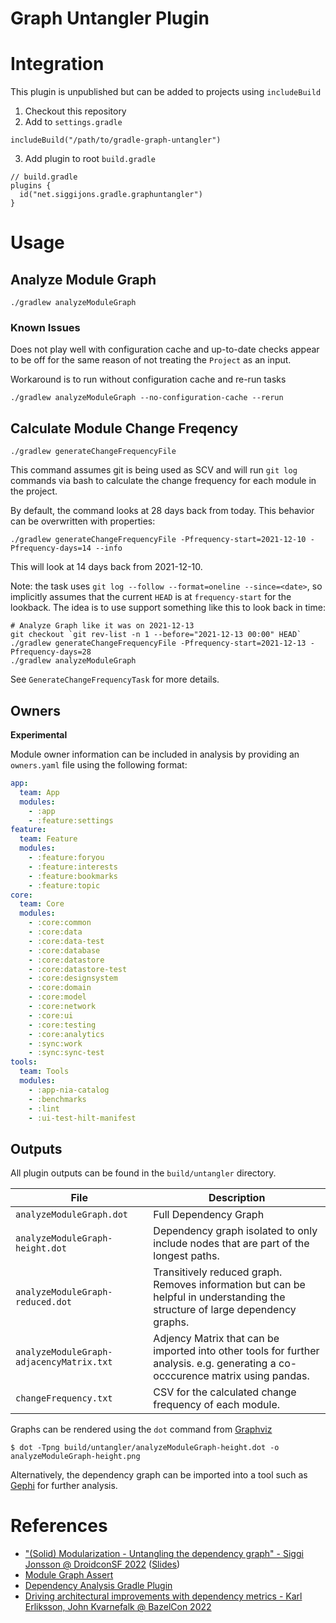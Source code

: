 # Graph Untangler Plugin

# Integration
This plugin is unpublished but can be added to projects using `includeBuild`

1. Checkout this repository
2. Add to `settings.gradle`
```
includeBuild("/path/to/gradle-graph-untangler")
```

3. Add plugin to root `build.gradle`
```
// build.gradle
plugins {
  id("net.siggijons.gradle.graphuntangler")
}
```

# Usage


## Analyze Module Graph
```
./gradlew analyzeModuleGraph
```

### Known Issues
Does not play well with configuration cache and up-to-date checks appear to be off for the same
reason of not treating the `Project` as an input.

Workaround is to run without configuration cache and re-run tasks 
```
./gradlew analyzeModuleGraph --no-configuration-cache --rerun
```

## Calculate Module Change Freqency
```
./gradlew generateChangeFrequencyFile
```

This command assumes git is being used as SCV and will run `git log` commands via bash to calculate the change frequency for each module in the project.

By default, the command looks at 28 days back from today. This behavior can be overwritten with properties:

```
./gradlew generateChangeFrequencyFile -Pfrequency-start=2021-12-10 -Pfrequency-days=14 --info
```

This will look at 14 days back from 2021-12-10.

Note: the task uses `git log --follow --format=oneline --since=<date>`, so implicitly assumes that the current `HEAD` is at `frequency-start` for the lookback.
The idea is to use support something like this to look back in time:

```
# Analyze Graph like it was on 2021-12-13
git checkout `git rev-list -n 1 --before="2021-12-13 00:00" HEAD`
./gradlew generateChangeFrequencyFile -Pfrequency-start=2021-12-13 -Pfrequency-days=28
./gradlew analyzeModuleGraph
```


See `GenerateChangeFrequencyTask` for more details.

## Owners
**Experimental**

Module owner information can be included in analysis by providing an `owners.yaml` file using the following format:

```yaml
app:
  team: App
  modules:
    - :app
    - :feature:settings
feature:
  team: Feature
  modules:
    - :feature:foryou
    - :feature:interests
    - :feature:bookmarks
    - :feature:topic
core:
  team: Core
  modules: 
    - :core:common
    - :core:data
    - :core:data-test
    - :core:database
    - :core:datastore
    - :core:datastore-test
    - :core:designsystem
    - :core:domain
    - :core:model
    - :core:network
    - :core:ui
    - :core:testing
    - :core:analytics
    - :sync:work
    - :sync:sync-test
tools:
  team: Tools
  modules:
    - :app-nia-catalog
    - :benchmarks
    - :lint
    - :ui-test-hilt-manifest
```

## Outputs

All plugin outputs can be found in the `build/untangler` directory.

| File  | Description |
| ------------- | ------------- |
| `analyzeModuleGraph.dot` | Full Dependency Graph |
| `analyzeModuleGraph-height.dot` | Dependency graph isolated to only include nodes that are part of the longest paths. |
| `analyzeModuleGraph-reduced.dot` | Transitively reduced graph. Removes information but can be helpful in understanding the structure of large dependency graphs. |
| `analyzeModuleGraph-adjacencyMatrix.txt` | Adjency Matrix that can be imported into other tools for further analysis. e.g. generating a co-occcurence matrix using pandas. |
| `changeFrequency.txt` | CSV for the calculated change frequency of each module. |


Graphs can be rendered using the `dot` command from [Graphviz](https://graphviz.org/)
```
$ dot -Tpng build/untangler/analyzeModuleGraph-height.dot -o analyzeModuleGraph-height.png
```

Alternatively, the dependency graph can be imported into a tool such as [Gephi](https://gephi.org/) for further analysis.


# References

* ["(Solid) Modularization - Untangling the dependency graph" - Siggi Jonsson @ DroidconSF 2022](https://www.droidcon.com/2022/06/28/solid-modularization-untangling-the-dependency-graph/) ([Slides](https://speakerdeck.com/siggijons/modularization-siggi-jonsson))
* [Module Graph Assert](https://github.com/jraska/modules-graph-assert)
* [Dependency Analysis Gradle Plugin](https://github.com/autonomousapps/dependency-analysis-android-gradle-plugin)
* [Driving architectural improvements with dependency metrics - Karl Erliksson, John Kvarnefalk @ BazelCon 2022](https://www.youtube.com/watch?v=k4H20WxhbsA)

